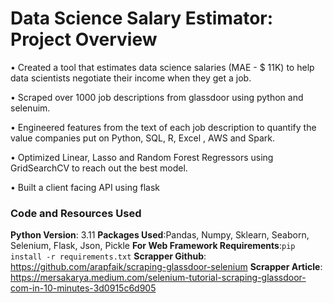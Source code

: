 # Data Science Salary Estimator: Project Overview
•	Created a tool that estimates data science salaries (MAE - $ 11K) to help data scientists negotiate their income when they get a job.

•	Scraped over 1000 job descriptions from glassdoor using python and selenuim.

•	Engineered features from the text of each job description to quantify the value companies put on Python, SQL, R, Excel , AWS and Spark.

•	Optimized Linear, Lasso and Random Forest Regressors using GridSearchCV to reach out the best model.

•	Built a client facing API using flask

### Code and Resources Used

**Python Version**: 3.11
**Packages Used**:Pandas, Numpy, Sklearn, Seaborn, Selenium, Flask, Json, Pickle
**For Web Framework Requirements**:`pip install -r requirements.txt`
**Scrapper Github**: https://github.com/arapfaik/scraping-glassdoor-selenium
**Scrapper Article**: https://mersakarya.medium.com/selenium-tutorial-scraping-glassdoor-com-in-10-minutes-3d0915c6d905

